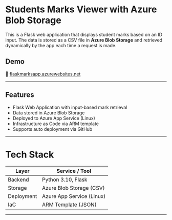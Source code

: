 #  Students Marks Viewer with Azure Blob Storage

This is a Flask web application that displays student marks based on an ID input. 
The data is stored as a CSV file in **Azure Blob Storage** and retrieved dynamically by the app each time a request is made.

##  Demo

🔗 [flaskmarksapp.azurewebsites.net](https://flaskmarksapp.azurewebsites.net)

---

##  Features

-  Flask Web Application with input-based mark retrieval
-  Data stored in Azure Blob Storage
-  Deployed to Azure App Service (Linux)
-  Infrastructure as Code via ARM template
-  Supports auto deployment via GitHub

---

# Tech Stack

| Layer        | Service / Tool                  |
|--------------|----------------------------------|
| Backend      | Python 3.10, Flask               |
| Storage      | Azure Blob Storage (CSV)         |
| Deployment   | Azure App Service (Linux)        |
| IaC          | ARM Template (JSON)              |

---


  



